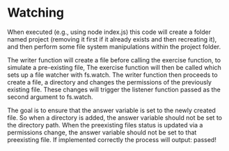 # Watching

When executed (e.g., using node index.js) this code will create a folder named project (removing it first if it already exists and then recreating it), and then perform some file system manipulations within the project folder.

The writer function will create a file before calling the exercise function, to simulate a pre-existing file, The exercise function will then be called which sets up a file watcher with fs.watch. The writer function then proceeds to create a file, a directory and changes the permissions of the previously existing file. These changes will trigger the listener function passed as the second argument to fs.watch.

The goal is to ensure that the answer variable is set to the newly created file. So when a directory is added, the answer variable should not be set to the directory path. When the preexisting files status is updated via a permissions change, the answer variable should not be set to that preexisting file.
If implemented correctly the process will output: passed!